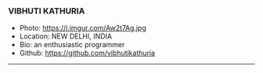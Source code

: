 ### VIBHUTI KATHURIA
- Photo: https://i.imgur.com/Aw2t7Ag.jpg
- Location: NEW DELHI, INDIA
- Bio: an enthusiastic programmer
- Github: https://github.com/vibhutikathuria
***
